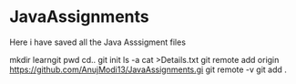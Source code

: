 # JavaAssignments
Here i have saved all the Java Asssigment files


 mkdir learngit
 pwd
 cd..
 git init
 ls -a
 cat >Details.txt
 git remote add origin https://github.com/AnujModi13/JavaAssignments.gi
 git remote -v
 git add .
